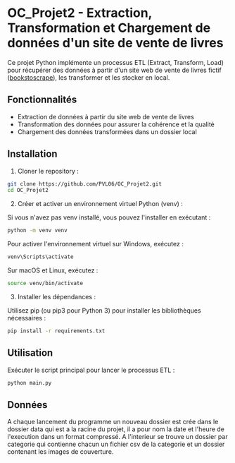 # OC_Projet2 - Extraction, Transformation et Chargement de données d'un site de vente de livres

Ce projet Python implémente un processus ETL (Extract, Transform, Load) pour récupérer des données à partir d'un site web de vente de livres fictif ([bookstoscrape](https://books.toscrape.com/)), les transformer et les stocker en local.

## Fonctionnalités

- Extraction de données à partir du site web de vente de livres
- Transformation des données pour assurer la cohérence et la qualité
- Chargement des données transformées dans un dossier local

## Installation

1. Cloner le repository :

```bash
git clone https://github.com/PVL06/OC_Projet2.git
cd OC_Projet2
```

2. Créer et activer un environnement virtuel Python (venv) :

Si vous n'avez pas venv installé, vous pouvez l'installer en exécutant :

```bash
python -m venv venv
```
Pour activer l'environnement virtuel sur Windows, exécutez :
```bash
venv\Scripts\activate
```
Sur macOS et Linux, exécutez :
```bash
source venv/bin/activate
```

3. Installer les dépendances :

Utilisez pip (ou pip3 pour Python 3) pour installer les bibliothèques nécessaires :
```bash
pip install -r requirements.txt
```

## Utilisation

Exécuter le script principal pour lancer le processus ETL :
```bash
python main.py
```

## Données

A chaque lancement du programme un nouveau dossier est crée dans le dossier data qui est a la racine du projet, il a pour nom la date et l'heure de l'execution dans un format compressé.
A l'interieur se trouve un dossier par categorie qui contienne chacun un fichier csv de la categorie et un dossier contenant les images de couverture.